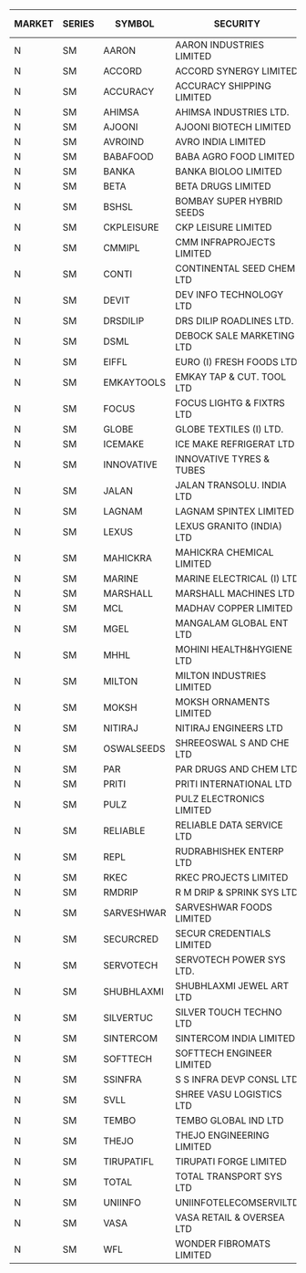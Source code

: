 


| MARKET | SERIES | SYMBOL | SECURITY | PREV CL PR | OPEN PRICE | HIGH PRICE | LOW PRICE | CLOSE PRICE | NET TRDVAL | NET TRDQTY | CORP IND | HI 52 WK | LO 52 WK |
| ----- | ----- | ----- | ----- | ----- | ----- | ----- | ----- | ----- | ----- | ----- | ----- | ----- | ----- |
| N | SM | AARON | AARON INDUSTRIES LIMITED | 43.35 | 46.90 | 46.90 | 46.90 | 46.90 | 154770.00 | 3300 |  | 53.50 | 40.00 |
| N | SM | ACCORD | ACCORD SYNERGY LIMITED | 20.00 | 20.80 | 20.80 | 20.80 | 20.80 | 41600.00 | 2000 |  | 25.25 | 10.25 |
| N | SM | ACCURACY | ACCURACY SHIPPING LIMITED | 37.95 | 38.20 | 39.40 | 38.00 | 39.40 | 247200.00 | 6400 |  | 41.50 | 12.35 |
| N | SM | AHIMSA | AHIMSA INDUSTRIES LTD. | 23.00 | 23.00 | 23.00 | 23.00 | 23.00 | 276000.00 | 12000 |  | 31.80 | 23.00 |
| N | SM | AJOONI | AJOONI BIOTECH LIMITED | 18.15 | 17.25 | 19.05 | 17.25 | 18.45 | 1257600.00 | 68000 |  | 19.05 | 6.35 |
| N | SM | AVROIND | AVRO INDIA LIMITED | 41.00 | 38.30 | 38.30 | 38.30 | 38.30 | 153200.00 | 4000 |  | 63.20 | 38.00 |
| N | SM | BABAFOOD | BABA AGRO FOOD LIMITED | 55.35 | 57.40 | 57.40 | 55.50 | 55.50 | 225800.00 | 4000 |  | 70.00 | 35.20 |
| N | SM | BANKA | BANKA BIOLOO LIMITED | 89.80 | 85.35 | 85.35 | 85.35 | 85.35 | 204840.00 | 2400 |  | 94.90 | 56.75 |
| N | SM | BETA | BETA DRUGS LIMITED | 79.10 | 79.95 | 80.00 | 78.00 | 79.95 | 508080.00 | 6400 |  | 104.60 | 37.00 |
| N | SM | BSHSL | BOMBAY SUPER HYBRID SEEDS | 108.50 | 106.50 | 106.50 | 106.50 | 106.50 | 127800.00 | 1200 |  | 134.05 | 85.70 |
| N | SM | CKPLEISURE | CKP LEISURE LIMITED | 3.55 | 3.40 | 3.40 | 3.40 | 3.40 | 27200.00 | 8000 |  | 7.55 | 3.30 |
| N | SM | CMMIPL | CMM INFRAPROJECTS LIMITED | 2.85 | 2.80 | 2.80 | 2.75 | 2.75 | 33150.00 | 12000 |  | 9.25 | 2.40 |
| N | SM | CONTI | CONTINENTAL SEED CHEM LTD | 6.10 | 5.80 | 5.80 | 5.80 | 5.80 | 77325.60 | 13332 |  | 102.20 | 5.80 |
| N | SM | DEVIT | DEV INFO TECHNOLOGY LTD | 100.00 | 103.00 | 117.00 | 101.00 | 114.25 | 3021300.00 | 27000 |  | 117.00 | 57.00 |
| N | SM | DRSDILIP | DRS DILIP ROADLINES LTD. | 74.15 | 69.15 | 69.15 | 69.15 | 69.15 | 1770240.00 | 25600 |  | 78.00 | 65.50 |
| N | SM | DSML | DEBOCK SALE MARKETING LTD | 5.30 | 5.55 | 5.55 | 5.55 | 5.55 | 66600.00 | 12000 |  | 8.35 | 3.50 |
| N | SM | EIFFL | EURO (I) FRESH FOODS LTD | 93.60 | 94.00 | 94.00 | 94.00 | 94.00 | 150400.00 | 1600 |  | 131.00 | 71.00 |
| N | SM | EMKAYTOOLS | EMKAY TAP & CUT. TOOL LTD | 63.50 | 61.70 | 61.70 | 61.50 | 61.70 | 407100.00 | 6600 |  | 164.75 | 61.50 |
| N | SM | FOCUS | FOCUS LIGHTG & FIXTRS LTD | 21.50 | 22.55 | 22.55 | 21.55 | 21.55 | 267300.00 | 12000 |  | 52.50 | 15.50 |
| N | SM | GLOBE | GLOBE TEXTILES (I) LTD. | 55.20 | 55.50 | 55.50 | 55.50 | 55.50 | 111000.00 | 2000 |  | 60.25 | 18.00 |
| N | SM | ICEMAKE | ICE MAKE REFRIGERAT LTD | 42.90 | 41.80 | 41.80 | 41.75 | 41.75 | 167100.00 | 4000 |  | 67.80 | 25.65 |
| N | SM | INNOVATIVE | INNOVATIVE TYRES & TUBES | 6.55 | 6.25 | 6.25 | 6.25 | 6.25 | 37500.00 | 6000 |  | 16.25 | 5.40 |
| N | SM | JALAN | JALAN TRANSOLU. INDIA LTD | 4.10 | 3.90 | 3.90 | 3.90 | 3.90 | 11700.00 | 3000 |  | 6.65 | 2.85 |
| N | SM | LAGNAM | LAGNAM SPINTEX LIMITED | 8.65 | 8.95 | 8.95 | 8.70 | 8.70 | 52950.00 | 6000 |  | 12.60 | 7.05 |
| N | SM | LEXUS | LEXUS GRANITO (INDIA) LTD | 18.05 | 17.15 | 17.15 | 17.15 | 17.15 | 17150.00 | 1000 |  | 18.05 | 4.55 |
| N | SM | MAHICKRA | MAHICKRA CHEMICAL LIMITED | 77.90 | 78.00 | 80.20 | 72.70 | 77.75 | 1933425.00 | 25500 |  | 93.50 | 50.15 |
| N | SM | MARINE | MARINE ELECTRICAL (I) LTD | 90.00 | 90.25 | 91.90 | 90.25 | 91.85 | 1632900.00 | 18000 |  | 123.00 | 78.00 |
| N | SM | MARSHALL | MARSHALL MACHINES LTD | 6.00 | 6.00 | 6.30 | 6.00 | 6.30 | 262650.00 | 42000 |  | 24.45 | 4.85 |
| N | SM | MCL | MADHAV COPPER LIMITED | 62.95 | 68.00 | 70.40 | 66.95 | 69.90 | 1238340.00 | 18000 |  | 247.85 | 52.10 |
| N | SM | MGEL | MANGALAM GLOBAL ENT LTD | 58.00 | 58.00 | 58.00 | 58.00 | 58.00 | 116000.00 | 2000 |  | 58.90 | 51.05 |
| N | SM | MHHL | MOHINI HEALTH&HYGIENE LTD | 15.15 | 15.90 | 15.90 | 14.40 | 14.40 | 750150.00 | 51000 |  | 22.40 | 11.35 |
| N | SM | MILTON | MILTON INDUSTRIES LIMITED | 11.60 | 12.15 | 12.15 | 11.70 | 12.05 | 421080.00 | 35200 |  | 16.35 | 7.00 |
| N | SM | MOKSH | MOKSH ORNAMENTS LIMITED | 29.00 | 28.50 | 28.50 | 27.50 | 28.00 | 1093200.00 | 39000 |  | 36.25 | 20.20 |
| N | SM | NITIRAJ | NITIRAJ ENGINEERS LTD | 58.00 | 58.00 | 58.00 | 58.00 | 58.00 | 87000.00 | 1500 |  | 103.00 | 55.45 |
| N | SM | OSWALSEEDS | SHREEOSWAL S AND CHE LTD | 39.40 | 39.65 | 39.65 | 39.65 | 39.65 | 158600.00 | 4000 |  | 46.75 | 20.00 |
| N | SM | PAR | PAR DRUGS AND CHEM LTD | 49.00 | 49.15 | 50.45 | 49.05 | 49.65 | 693400.00 | 14000 |  | 52.75 | 26.20 |
| N | SM | PRITI | PRITI INTERNATIONAL LTD | 81.00 | 83.10 | 83.10 | 83.10 | 83.10 | 132960.00 | 1600 |  | 104.90 | 63.25 |
| N | SM | PULZ | PULZ ELECTRONICS LIMITED | 15.75 | 16.00 | 16.00 | 16.00 | 16.00 | 64000.00 | 4000 |  | 46.50 | 9.20 |
| N | SM | RELIABLE | RELIABLE DATA SERVICE LTD | 27.60 | 28.95 | 28.95 | 27.00 | 28.05 | 1273800.00 | 45600 |  | 36.40 | 19.95 |
| N | SM | REPL | RUDRABHISHEK ENTERP LTD | 36.65 | 37.90 | 37.90 | 37.90 | 37.90 | 113700.00 | 3000 |  | 42.20 | 20.60 |
| N | SM | RKEC | RKEC PROJECTS LIMITED | 38.10 | 40.30 | 40.30 | 40.30 | 40.30 | 40300.00 | 1000 |  | 66.65 | 26.20 |
| N | SM | RMDRIP | R M DRIP & SPRINK SYS LTD | 49.95 | 50.00 | 50.00 | 49.85 | 49.90 | 3395100.00 | 68000 |  | 63.00 | 14.00 |
| N | SM | SARVESHWAR | SARVESHWAR FOODS LIMITED | 11.25 | 10.70 | 10.75 | 10.70 | 10.75 | 34320.00 | 3200 |  | 38.00 | 8.45 |
| N | SM | SECURCRED | SECUR CREDENTIALS LIMITED | 17.45 | 16.65 | 18.30 | 16.65 | 17.75 | 116640.00 | 6600 |  | 72.00 | 12.15 |
| N | SM | SERVOTECH | SERVOTECH POWER SYS LTD. | 21.30 | 21.50 | 21.50 | 20.25 | 20.25 | 253000.00 | 12000 |  | 21.50 | 6.50 |
| N | SM | SHUBHLAXMI | SHUBHLAXMI JEWEL ART LTD | 19.00 | 19.05 | 19.05 | 19.05 | 19.05 | 19050.00 | 1000 |  | 192.50 | 16.30 |
| N | SM | SILVERTUC | SILVER TOUCH TECHNO LTD | 93.00 | 98.00 | 98.00 | 98.00 | 98.00 | 98000.00 | 1000 |  | 130.00 | 93.00 |
| N | SM | SINTERCOM | SINTERCOM INDIA LIMITED | 75.50 | 76.00 | 76.00 | 76.00 | 76.00 | 152000.00 | 2000 |  | 82.65 | 35.55 |
| N | SM | SOFTTECH | SOFTTECH ENGINEER LIMITED | 42.95 | 44.95 | 44.95 | 44.95 | 44.95 | 71920.00 | 1600 |  | 76.25 | 32.45 |
| N | SM | SSINFRA | S S INFRA DEVP CONSL LTD | 7.55 | 7.55 | 7.55 | 7.55 | 7.55 | 22650.00 | 3000 |  | 17.20 | 6.90 |
| N | SM | SVLL | SHREE VASU LOGISTICS LTD | 79.00 | 79.30 | 79.30 | 79.30 | 79.30 | 79300.00 | 1000 |  | 126.95 | 70.00 |
| N | SM | TEMBO | TEMBO GLOBAL IND LTD | 150.25 | 152.75 | 152.75 | 152.75 | 152.75 | 611000.00 | 4000 |  | 152.75 | 103.75 |
| N | SM | THEJO | THEJO ENGINEERING LIMITED | 504.00 | 505.00 | 505.00 | 505.00 | 505.00 | 202000.00 | 400 |  | 607.70 | 350.55 |
| N | SM | TIRUPATIFL | TIRUPATI FORGE LIMITED | 24.75 | 25.95 | 25.95 | 25.20 | 25.20 | 163680.00 | 6400 |  | 44.65 | 24.40 |
| N | SM | TOTAL | TOTAL TRANSPORT SYS LTD | 22.45 | 21.35 | 21.35 | 21.35 | 21.35 | 64050.00 | 3000 |  | 48.95 | 17.50 |
| N | SM | UNIINFO | UNIINFOTELECOMSERVILTD | 11.70 | 11.15 | 11.15 | 11.15 | 11.15 | 44600.00 | 4000 |  | 32.15 | 11.15 |
| N | SM | VASA | VASA RETAIL & OVERSEA LTD | 6.30 | 6.00 | 6.30 | 6.00 | 6.30 | 49200.00 | 8000 |  | 22.00 | 6.00 |
| N | SM | WFL | WONDER FIBROMATS LIMITED | 50.60 | 50.50 | 50.60 | 50.50 | 50.60 | 323520.00 | 6400 |  | 100.00 | 48.10 |



